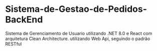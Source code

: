 # Sistema-de-Gestao-de-Pedidos-BackEnd
Sistema de Gerenciamento de Usuario utilizando .NET 8.0 e React com arquitetura Clean Architecture. utilizando Web Api, seguindo o padrão RESTful
